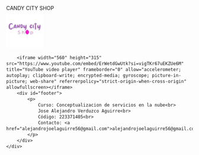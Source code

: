 <!DOCTYPE html>
<html lang="es">
<head>
    <meta charset="UTF-8">
    <meta name="viewport" content="width=device-width, initial-scale=1.0">
    <title>Mi Sitio en un Contenedor</title>
    
</head>
<body>
    <div><head>CANDY CITY SHOP</head></div>
    <div id="container">
        <div id="header">
            <img src="A1.jpg" alt="Logo del Sitio" width="100px" height="100px">
        </div>
        
        <iframe width="560" height="315" src="https://www.youtube.com/embed/ErWetdGwUtk?si=vigTKr67uEKZUe6M" title="YouTube video player" frameborder="0" allow="accelerometer; autoplay; clipboard-write; encrypted-media; gyroscope; picture-in-picture; web-share" referrerpolicy="strict-origin-when-cross-origin" allowfullscreen></iframe>
        <div id="footer">
            <p>
                Curso: Conceptualizacion de servicios en la nube<br>
                Jose Alejandro Verduzco Aguirre<br>
                Código: 223371405<br>
                Contacto: <a href="alejandrojoelaguirre56@gmail.com">alejandrojoelaguirre56@gmail.com</a>
            </p>
        </div>
    </div>
</body>
</html>
